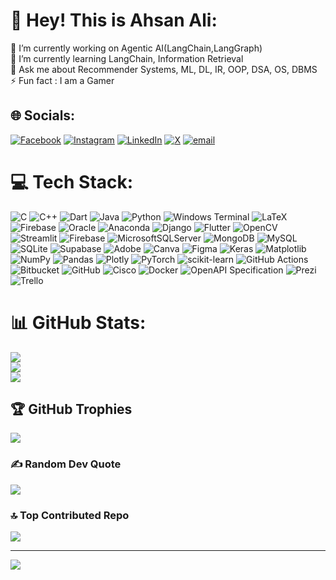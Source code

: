 # 💫 Hey! This is Ahsan Ali:
🔭 I’m currently working on Agentic AI(LangChain,LangGraph)<br>🌱 I’m currently learning LangChain, Information Retrieval<br>💬 Ask me about Recommender Systems, ML, DL, IR, OOP, DSA, OS, DBMS<br>⚡ Fun fact : I am a Gamer


## 🌐 Socials:
[![Facebook](https://img.shields.io/badge/Facebook-%231877F2.svg?logo=Facebook&logoColor=white)](https://facebook.com/AhsanAli722) [![Instagram](https://img.shields.io/badge/Instagram-%23E4405F.svg?logo=Instagram&logoColor=white)](https://instagram.com/ahsanali.exe) [![LinkedIn](https://img.shields.io/badge/LinkedIn-%230077B5.svg?logo=linkedin&logoColor=white)](https://linkedin.com/in/ahsan--ali) [![X](https://img.shields.io/badge/X-black.svg?logo=X&logoColor=white)](https://x.com/Rage_Avenger72) [![email](https://img.shields.io/badge/Email-D14836?logo=gmail&logoColor=white)](mailto:ahsanalimemon2002@gmail.com) 

# 💻 Tech Stack:
![C](https://img.shields.io/badge/c-%2300599C.svg?style=flat-square&logo=c&logoColor=white) ![C++](https://img.shields.io/badge/c++-%2300599C.svg?style=flat-square&logo=c%2B%2B&logoColor=white) ![Dart](https://img.shields.io/badge/dart-%230175C2.svg?style=flat-square&logo=dart&logoColor=white) ![Java](https://img.shields.io/badge/java-%23ED8B00.svg?style=flat-square&logo=openjdk&logoColor=white) ![Python](https://img.shields.io/badge/python-3670A0?style=flat-square&logo=python&logoColor=ffdd54) ![Windows Terminal](https://img.shields.io/badge/Windows%20Terminal-%234D4D4D.svg?style=flat-square&logo=windows-terminal&logoColor=white) ![LaTeX](https://img.shields.io/badge/latex-%23008080.svg?style=flat-square&logo=latex&logoColor=white) ![Firebase](https://img.shields.io/badge/firebase-%23039BE5.svg?style=flat-square&logo=firebase) ![Oracle](https://img.shields.io/badge/Oracle-F80000?style=flat-square&logo=oracle&logoColor=white) ![Anaconda](https://img.shields.io/badge/Anaconda-%2344A833.svg?style=flat-square&logo=anaconda&logoColor=white) ![Django](https://img.shields.io/badge/django-%23092E20.svg?style=flat-square&logo=django&logoColor=white) ![Flutter](https://img.shields.io/badge/Flutter-%2302569B.svg?style=flat-square&logo=Flutter&logoColor=white) ![OpenCV](https://img.shields.io/badge/opencv-%23white.svg?style=flat-square&logo=opencv&logoColor=white) ![Streamlit](https://img.shields.io/badge/Streamlit-%23FE4B4B.svg?style=flat-square&logo=streamlit&logoColor=white) ![Firebase](https://img.shields.io/badge/firebase-a08021?style=flat-square&logo=firebase&logoColor=ffcd34) ![MicrosoftSQLServer](https://img.shields.io/badge/Microsoft%20SQL%20Server-CC2927?style=flat-square&logo=microsoft%20sql%20server&logoColor=white) ![MongoDB](https://img.shields.io/badge/MongoDB-%234ea94b.svg?style=flat-square&logo=mongodb&logoColor=white) ![MySQL](https://img.shields.io/badge/mysql-4479A1.svg?style=flat-square&logo=mysql&logoColor=white) ![SQLite](https://img.shields.io/badge/sqlite-%2307405e.svg?style=flat-square&logo=sqlite&logoColor=white) ![Supabase](https://img.shields.io/badge/Supabase-3ECF8E?style=flat-square&logo=supabase&logoColor=white) ![Adobe](https://img.shields.io/badge/adobe-%23FF0000.svg?style=flat-square&logo=adobe&logoColor=white) ![Canva](https://img.shields.io/badge/Canva-%2300C4CC.svg?style=flat-square&logo=Canva&logoColor=white) ![Figma](https://img.shields.io/badge/figma-%23F24E1E.svg?style=flat-square&logo=figma&logoColor=white) ![Keras](https://img.shields.io/badge/Keras-%23D00000.svg?style=flat-square&logo=Keras&logoColor=white) ![Matplotlib](https://img.shields.io/badge/Matplotlib-%23ffffff.svg?style=flat-square&logo=Matplotlib&logoColor=black) ![NumPy](https://img.shields.io/badge/numpy-%23013243.svg?style=flat-square&logo=numpy&logoColor=white) ![Pandas](https://img.shields.io/badge/pandas-%23150458.svg?style=flat-square&logo=pandas&logoColor=white) ![Plotly](https://img.shields.io/badge/Plotly-%233F4F75.svg?style=flat-square&logo=plotly&logoColor=white) ![PyTorch](https://img.shields.io/badge/PyTorch-%23EE4C2C.svg?style=flat-square&logo=PyTorch&logoColor=white) ![scikit-learn](https://img.shields.io/badge/scikit--learn-%23F7931E.svg?style=flat-square&logo=scikit-learn&logoColor=white) ![GitHub Actions](https://img.shields.io/badge/github%20actions-%232671E5.svg?style=flat-square&logo=githubactions&logoColor=white) ![Bitbucket](https://img.shields.io/badge/bitbucket-%230047B3.svg?style=flat-square&logo=bitbucket&logoColor=white) ![GitHub](https://img.shields.io/badge/github-%23121011.svg?style=flat-square&logo=github&logoColor=white) ![Cisco](https://img.shields.io/badge/cisco-%23049fd9.svg?style=flat-square&logo=cisco&logoColor=black) ![Docker](https://img.shields.io/badge/docker-%230db7ed.svg?style=flat-square&logo=docker&logoColor=white) ![OpenAPI Specification](https://img.shields.io/badge/openapiinitiative-%23000000.svg?style=flat-square&logo=openapiinitiative&logoColor=white) ![Prezi](https://img.shields.io/badge/Prezi-%23000000.svg?style=flat-square&logo=Prezi&logoColor=white) ![Trello](https://img.shields.io/badge/Trello-%23026AA7.svg?style=flat-square&logo=Trello&logoColor=white)
# 📊 GitHub Stats:
![](https://github-readme-stats.vercel.app/api?username=AhsanAli-exe&theme=github_dark&hide_border=false&include_all_commits=true&count_private=true)<br/>
![](https://nirzak-streak-stats.vercel.app/?user=AhsanAli-exe&theme=github_dark&hide_border=false)<br/>
![](https://github-readme-stats.vercel.app/api/top-langs/?username=AhsanAli-exe&theme=github_dark&hide_border=false&include_all_commits=true&count_private=true&layout=compact)

## 🏆 GitHub Trophies
![](https://github-profile-trophy.vercel.app/?username=AhsanAli-exe&theme=blue_navy&no-frame=true&no-bg=false&margin-w=4)

### ✍️ Random Dev Quote
![](https://quotes-github-readme.vercel.app/api?type=vetical&theme=radical)

### 🔝 Top Contributed Repo
![](https://github-contributor-stats.vercel.app/api?username=AhsanAli-exe&limit=5&theme=blue_navy&combine_all_yearly_contributions=true)

---
[![](https://visitcount.itsvg.in/api?id=AhsanAli-exe&icon=3&color=1)](https://visitcount.itsvg.in)

<!-- Proudly created with GPRM ( https://gprm.itsvg.in ) -->
